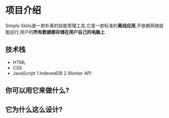 # 项目介绍

Simple Skills是一款朴素的技能管理工具,它是一款标准的**离线应用**,不依赖网络就能运行,用户的**所有数据都存储在用户自己的电脑上**.
## 技术栈
- HTML
- CSS
- JavaScript
    1.IndexedDB
    2.Worker API
## 你可以用它来做什么?

## 它为什么这么设计?